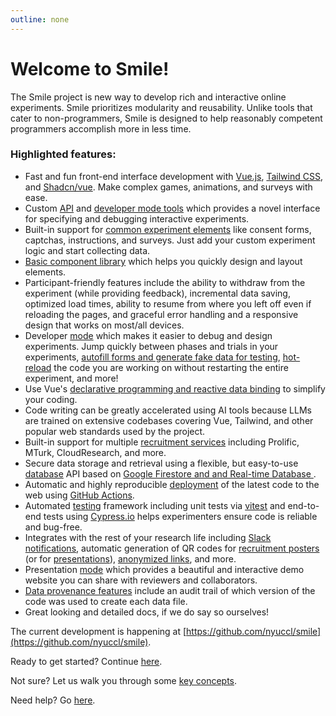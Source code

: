 ```yaml
---
outline: none
---
```


# Welcome to Smile!

The Smile project is new way to develop rich and interactive online experiments.
Smile prioritizes modularity and reusability. Unlike tools that cater to
non-programmers, Smile is designed to help reasonably competent programmers
accomplish more in less time.

### Highlighted features:

- Fast and fun front-end interface development with [Vue.js](https://vuejs.org),
  [Tailwind CSS](https://tailwindcss.com/), and
  [Shadcn/vue](https://www.shadcn-vue.com/). Make complex games, animations, and
  surveys with ease.
- Custom [API](/api) and [developer mode tools](/developing) which provides a
  novel interface for specifying and debugging interactive experiments.
- Built-in support for [common experiment elements](/views#built-in-views) like
  consent forms, captchas, instructions, and surveys. Just add your custom
  experiment logic and start collecting data.
- [Basic component library](/styling/overview) which helps you quickly design
  and layout elements.
- Participant-friendly features include the ability to withdraw from the
  experiment (while providing feedback), incremental data saving, optimized load
  times, ability to resume from where you left off even if reloading the pages,
  and graceful error handling and a responsive design that works on most/all
  devices.
- Developer [mode](/developing) which makes it easier to debug and design
  experiments. Jump quickly between phases and trials in your experiments,
  [autofill forms and generate fake data for testing](/autofill),
  [hot-reload](/developing#hot-module-replacement) the code you are working on
  without restarting the entire experiment, and more!
- Use Vue's
  [declarative programming and reactive data binding](/components#declarative-rendering-and-reactivity)
  to simplify your coding.
- Code writing can be greatly accelerated using AI tools because LLMs are
  trained on extensive codebases covering Vue, Tailwind, and other popular web
  standards used by the project.
- Built-in support for multiple [recruitment services](/recruitment) including
  Prolific, MTurk, CloudResearch, and more.
- Secure data storage and retrieval using a flexible, but easy-to-use
  [database](/datastorage) API based on
  [Google Firestore and and Real-time Database ](https://firebase.google.com).
- Automatic and highly reproducible [deployment](/deploying) of the latest code
  to the web using [GitHub Actions](https://github.com/features/actions).
- Automated [testing](/testing) framework including unit tests via
  [vitest](https://vitest.dev/) and end-to-end tests using
  [Cypress.io](https://www.cypress.io/) helps experimenters ensure code is
  reliable and bug-free.
- Integrates with the rest of your research life including
  [Slack notifications](/deploying#notifying-the-slack-bot), automatic
  generation of QR codes for
  [recruitment posters](/deploying#notifying-the-slack-bot) (or for
  [presentations](/presentation#qr-code-download)),
  [anonymized links](/deploying#what-url-do-you-send-participants-to), and more.
- Presentation [mode](/presentation) which provides a beautiful and interactive
  demo website you can share with reviewers and collaborators.
- [Data provenance features](/analysis#data-provenance) include an audit trail
  of which version of the code was used to create each data file.
- Great looking and detailed docs, if we do say so ourselves!

The current development is happening at
[https://github.com/nyuccl/smile](https://github.com/nyuccl/smile).

Ready to get started? Continue [here](/requirements).

Not sure? Let us walk you through some [key concepts](/concepts).

Need help? Go [here](/help).
